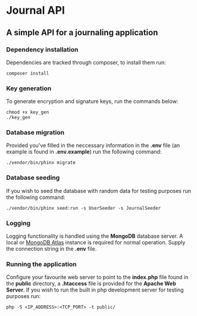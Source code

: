 # Journal API
## A simple API for a journaling application
### Dependency installation
Dependencies are tracked through composer, to install them run:
```
composer install
```
### Key generation
To generate encryption and signature keys, run the commands below:
```
chmod +x key_gen
./key_gen
```
### Database migration
Provided you've filled in the neccessary information in the **.env** file (an example is found in **.env.example**) run the following command:
```
./vendor/bin/phinx migrate
```
### Database seeding
If you wish to seed the database with random data for testing purposes run the following command:
```
./vendor/bin/phinx seed:run -s UserSeeder -s JournalSeeder
```
### Logging
Logging functionality is handled using the **MongoDB** database server. A local or [MongoDB Atlas](https://www.mongodb.com/cloud/atlas) instance is required for normal operation. Supply the connection string in the **.env** file.
### Running the application
Configure your favourite web server to point to the **index.php** file found in the **public** directory, a **.htaccess** file is provided for the **Apache Web Server**. If you wish to run the built in php development server for testing purposes run:
```
php -S <IP_ADDRESS>:<TCP_PORT> -t public/
```